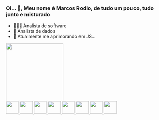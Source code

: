 ### Oi... 👋, Meu nome é  **Marcos Rodio**, de tudo um pouco, tudo junto e misturado



- 👨🏻‍💻 Analista de software
- 🥵 Analista de dados
- 🌱 Atualmente me aprimorando em JS...


<div align="left"> 
<a href="https://github.com/MarcosRodio"> 
<img height="180em" src="https://github-readme-stats.vercel.app/api?username=MarcosRodio&show_icons=true&theme=bluesky&include_all_commits <img height="180em" src="https://github-readme-stats.vercel.app/api/top-langs/?username=MarcosRodio&layout=compact&langs_count=7&theme=dra </div> 
<div style="display: inline_block"><br> 

<link rel="stylesheet" href="https://cdn.jsdelivr.net/gh/devicons/devicon@v2.15.1/devicon.min.css">
<img height="40em" src="https://cdn.jsdelivr.net/gh/devicons/devicon/icons/java/java-original-wordmark.svg" />  
<img height="40em" src="https://cdn.jsdelivr.net/gh/devicons/devicon/icons/javascript/javascript-original.svg" />
<img height="40em" src="https://cdn.jsdelivr.net/gh/devicons/devicon/icons/spring/spring-original-wordmark.svg" />
<img height="40em" src="https://cdn.jsdelivr.net/gh/devicons/devicon/icons/bootstrap/bootstrap-original-wordmark.svg" />
<img height="40em" src="https://cdn.jsdelivr.net/gh/devicons/devicon/icons/css3/css3-original-wordmark.svg" />
<img height="40em" src="https://cdn.jsdelivr.net/gh/devicons/devicon/icons/html5/html5-original-wordmark.svg" />  
<img height="40em" src="https://cdn.jsdelivr.net/gh/devicons/devicon/icons/python/python-original-wordmark.svg" />
<img height="40em" src="https://cdn.jsdelivr.net/gh/devicons/devicon/icons/mysql/mysql-original-wordmark.svg" />

  
